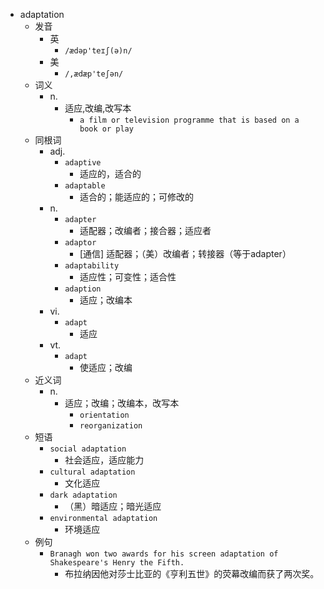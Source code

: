 - adaptation
  - 发音
    - 英
      - `/ædəp'teɪʃ(ə)n/`
    - 美
      - `/,ædæp'teʃən/`
  - 词义
    - n.
      - 适应,改编,改写本
        - `a film or television programme that is based on a book or play`
  - 同根词
    - adj.
      - `adaptive`
        - 适应的，适合的
      - `adaptable`
        - 适合的；能适应的；可修改的
    - n.
      - `adapter`
        - 适配器；改编者；接合器；适应者
      - `adaptor`
        - [通信] 适配器；（美）改编者；转接器（等于adapter）
      - `adaptability`
        - 适应性；可变性；适合性
      - `adaption`
        - 适应；改编本
    - vi.
      - `adapt`
        - 适应
    - vt.
      - `adapt`
        - 使适应；改编
  - 近义词
    - n.
      - 适应；改编；改编本，改写本
        - `orientation`
        - `reorganization`
  - 短语
    - `social adaptation`
      - 社会适应，适应能力 
    - `cultural adaptation`
      - 文化适应 
    - `dark adaptation`
      - （黑）暗适应；暗光适应 
    - `environmental adaptation`
      - 环境适应 
  - 例句
    - `Branagh won two awards for his screen adaptation of Shakespeare's Henry the Fifth.`
      - 布拉纳因他对莎士比亚的《亨利五世》的荧幕改编而获了两次奖。

